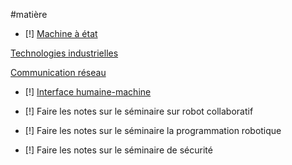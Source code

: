 #matière
- [!] [Machine à état](Machine%20à%20état.md)

[Technologies industrielles](../APP1/Technologies%20industrielles.md)

[Communication réseau](../APP1/Communication%20réseau.md)

- [!] [Interface humaine-machine](Interface%20humain-machine.md)

- [!] Faire les notes sur le séminaire sur robot collaboratif

- [!] Faire les notes sur le séminaire la programmation robotique

- [!] Faire les notes sur le séminaire de sécurité
